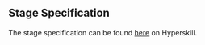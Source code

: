 ## Stage Specification

The stage specification can be found [here](https://hyperskill.org/projects/176/stages/908/implement) on Hyperskill.